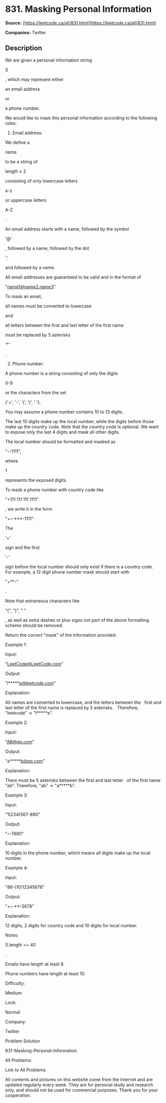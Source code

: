 # 831. Masking Personal Information

**Source:** [https://leetcode.ca/all/831.html](https://leetcode.ca/all/831.html)

**Companies:** Twitter

## Description

We are given a personal information string

S

, which may represent either

an email address

or

a phone number.

We would like to mask this personal information according to the following
        rules:

1. Email address:

We define a

name

to be a string of

length ≥ 2

consisting of only lowercase letters

a-z

or uppercase letters

A-Z

.

An email address starts with a name, followed by the symbol

'@'

,
        followed by a name, followed by the dot

'.'

and followed
        by a name.

All email addresses are guaranteed to be valid and in the format of

"name1@name2.name3".

To mask an email,

all names must be converted to lowercase

and

all
        letters between the first and last letter of the first name

must be replaced by 5
        asterisks

'*'

.

2. Phone number:

A phone number is a string consisting of only the digits

0-9

or the
        characters from the set

{'+', '-', '(', ')', ' '}.

You
        may assume a phone number contains 10 to 13 digits.

The last 10 digits make up the local number, while the digits before those make up the
        country code. Note that the country code is optional. We want to expose only the last 4
        digits and mask all other digits.

The local number should be formatted and masked as

"***-***-1111",

where

1

represents the exposed digits.

To mask a phone number with country code like

"+111 111 111 1111"

, we
        write it in the form

"+***-***-***-1111".

The

'+'

sign and the first

'-'

sign before
        the local number should only exist if there is a country code.  For example, a 12 digit
        phone number mask should start with

"+**-"

.

Note that extraneous characters like

"(", ")", " "

,
        as well as extra dashes or plus signs not part of the above formatting scheme should be
        removed.

Return the correct "mask" of the information provided.

Example 1:

Input:

"LeetCode@LeetCode.com"

Output:

"l*****e@leetcode.com"

Explanation:

All names are converted to lowercase, and the letters between the
             first and last letter of the first name is replaced by 5 asterisks.
             Therefore, "leetcode" -> "l*****e".

Example 2:

Input:

"AB@qq.com"

Output:

"a*****b@qq.com"

Explanation:

There must be 5 asterisks between the first and last letter
             of the first name "ab". Therefore, "ab" -> "a*****b".

Example 3:

Input:

"1(234)567-890"

Output:

"***-***-7890"

Explanation:

10 digits in the phone number, which means all digits make up the local number.

Example 4:

Input:

"86-(10)12345678"

Output:

"+**-***-***-5678"

Explanation:

12 digits, 2 digits for country code and 10 digits for local number.

Notes:

S.length <= 40

.

Emails have length at least 8.

Phone numbers have length at least 10.

Difficulty:

Medium

Lock:

Normal

Company:

Twitter

Problem Solution

831-Masking-Personal-Information

All Problems:

Link to All Problems

All contents and pictures on this website come from the Internet and are updated regularly every week. They are for personal study and research only, and should not be used for commercial purposes. Thank you for your cooperation.

